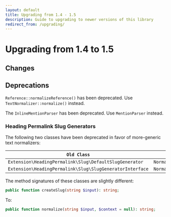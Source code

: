 ```yaml
---
layout: default
title: Upgrading from 1.4 - 1.5
description: Guide to upgrading to newer versions of this library
redirect_from: /upgrading/
---
```


# Upgrading from 1.4 to 1.5

## Changes

## Deprecations

`Reference::normalizeReference()` has been deprecated. Use `TextNormalizer::normalize()` instead.

The `InlineMentionParser` has been deprecated. Use `MentionParser` instead.

### Heading Permalink Slug Generators

The following two classes have been deprecated in favor of more-generic text normalizers:

| `Old Class`                                              | `New Class`                          |
| -------------------------------------------------------- | ------------------------------------ |
| `Extension\HeadingPermalink\Slug\DefaultSlugGenerator`   | `Normalizer\SlugNormalizer`          |
| `Extension\HeadingPermalink\Slug\SlugGeneratorInterface` | `Normalizer\TextNormalizerInterface` |

The method signatures of these classes are slightly different:

```php
public function createSlug(string $input): string;
```

To:

```php
public function normalize(string $input, $context = null): string;
```
